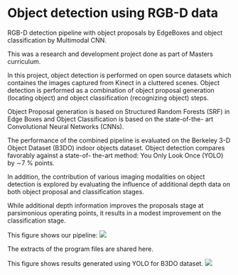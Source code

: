 # Object detection using RGB-D data

RGB-D detection pipeline with object proposals by EdgeBoxes and object classification by Multimodal CNN.

This was a research and development project done as part of Masters curriculum.

In this project, object detection is performed on open source datasets which containes the images captured from Kinect in a cluttered scenes. Object detection is performed as a combination of object proposal generation (locating object) and object classification (recognizing object) steps. 

Object Proposal generation is based on Structured Random Forests (SRF) in Edge Boxes and Object Classification is based on the state-of-the- art Convolutional Neural Networks (CNNs). 

The performance of the combined pipeline is evaluated on the Berkeley 3-D Object Dataset (B3DO) indoor objects dataset. Object detection compares favorably against a state-of- the-art method: You Only Look Once (YOLO) by ∼7 % points. 

In addition, the contribution of various imaging modalities on object detection is explored by evaluating the influence of additional depth data on both object proposal and classification stages. 

While additional depth information improves the proposals stage at parsimonious operating points, it results in a modest improvement on the classification stage.

This figure shows our pipeline:
![](https://github.com/priyankavokuda/rgbd_detection/blob/master/images/pipeline.png)


The extracts of the program files are shared here.

This figure shows results generated using YOLO for B3DO dataset.
![](https://github.com/priyankavokuda/rgbd_detection/blob/master/images/result.png)


